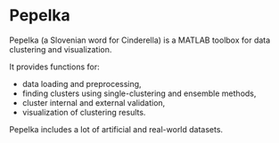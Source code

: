 # Pepelka
Pepelka (a Slovenian word for Cinderella) is a MATLAB toolbox for data clustering and visualization.

It provides functions for:
- data loading and preprocessing,
- finding clusters using single-clustering and ensemble methods,
- cluster internal and external validation,
- visualization of clustering results.

Pepelka includes a lot of artificial and real-world datasets.
